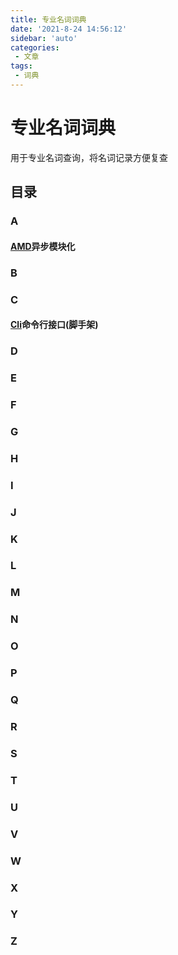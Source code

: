 ```yaml
---
title: 专业名词词典 
date: '2021-8-24 14:56:12'
sidebar: 'auto'
categories:
 - 文章
tags:
 - 词典
---
```


# 专业名词词典

用于专业名词查询，将名词记录方便复查



## 目录

### A

#### [AMD](https://github.com/amdjs/amdjs-api/wiki/AMD-(%E4%B8%AD%E6%96%87%E7%89%88))异步模块化

[^AMD]:Asynchronous Module Definition

### B

### C

#### [Cli](https://github.com/amdjs/amdjs-api/wiki/AMD-(%E4%B8%AD%E6%96%87%E7%89%88))命令行接口(脚手架)

[^Cli]: Asynchronous Module Definition

### D

### E

### F

### G

### H

### I

### J

### K

### L

### M

### N

### O

### P

### Q

### R

### S

### T

### U

### V

### W

### X

### Y

### Z